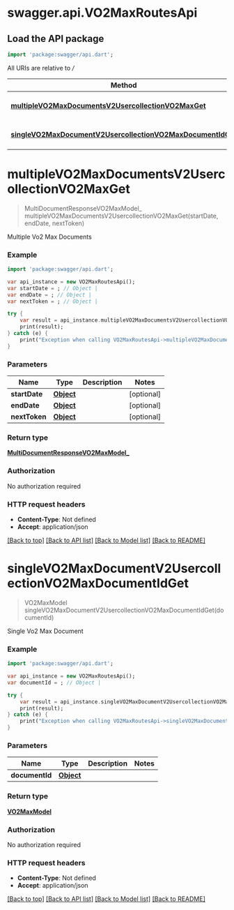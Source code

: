 # swagger.api.VO2MaxRoutesApi

## Load the API package
```dart
import 'package:swagger/api.dart';
```

All URIs are relative to */*

Method | HTTP request | Description
------------- | ------------- | -------------
[**multipleVO2MaxDocumentsV2UsercollectionVO2MaxGet**](VO2MaxRoutesApi.md#multipleVO2MaxDocumentsV2UsercollectionVO2MaxGet) | **GET** /v2/usercollection/vO2_max | Multiple Vo2 Max Documents
[**singleVO2MaxDocumentV2UsercollectionVO2MaxDocumentIdGet**](VO2MaxRoutesApi.md#singleVO2MaxDocumentV2UsercollectionVO2MaxDocumentIdGet) | **GET** /v2/usercollection/vO2_max/{document_id} | Single Vo2 Max Document

# **multipleVO2MaxDocumentsV2UsercollectionVO2MaxGet**
> MultiDocumentResponseVO2MaxModel_ multipleVO2MaxDocumentsV2UsercollectionVO2MaxGet(startDate, endDate, nextToken)

Multiple Vo2 Max Documents

### Example
```dart
import 'package:swagger/api.dart';

var api_instance = new VO2MaxRoutesApi();
var startDate = ; // Object | 
var endDate = ; // Object | 
var nextToken = ; // Object | 

try {
    var result = api_instance.multipleVO2MaxDocumentsV2UsercollectionVO2MaxGet(startDate, endDate, nextToken);
    print(result);
} catch (e) {
    print("Exception when calling VO2MaxRoutesApi->multipleVO2MaxDocumentsV2UsercollectionVO2MaxGet: $e\n");
}
```

### Parameters

Name | Type | Description  | Notes
------------- | ------------- | ------------- | -------------
 **startDate** | [**Object**](.md)|  | [optional] 
 **endDate** | [**Object**](.md)|  | [optional] 
 **nextToken** | [**Object**](.md)|  | [optional] 

### Return type

[**MultiDocumentResponseVO2MaxModel_**](MultiDocumentResponseVO2MaxModel_.md)

### Authorization

No authorization required

### HTTP request headers

 - **Content-Type**: Not defined
 - **Accept**: application/json

[[Back to top]](#) [[Back to API list]](../README.md#documentation-for-api-endpoints) [[Back to Model list]](../README.md#documentation-for-models) [[Back to README]](../README.md)

# **singleVO2MaxDocumentV2UsercollectionVO2MaxDocumentIdGet**
> VO2MaxModel singleVO2MaxDocumentV2UsercollectionVO2MaxDocumentIdGet(documentId)

Single Vo2 Max Document

### Example
```dart
import 'package:swagger/api.dart';

var api_instance = new VO2MaxRoutesApi();
var documentId = ; // Object | 

try {
    var result = api_instance.singleVO2MaxDocumentV2UsercollectionVO2MaxDocumentIdGet(documentId);
    print(result);
} catch (e) {
    print("Exception when calling VO2MaxRoutesApi->singleVO2MaxDocumentV2UsercollectionVO2MaxDocumentIdGet: $e\n");
}
```

### Parameters

Name | Type | Description  | Notes
------------- | ------------- | ------------- | -------------
 **documentId** | [**Object**](.md)|  | 

### Return type

[**VO2MaxModel**](VO2MaxModel.md)

### Authorization

No authorization required

### HTTP request headers

 - **Content-Type**: Not defined
 - **Accept**: application/json

[[Back to top]](#) [[Back to API list]](../README.md#documentation-for-api-endpoints) [[Back to Model list]](../README.md#documentation-for-models) [[Back to README]](../README.md)

